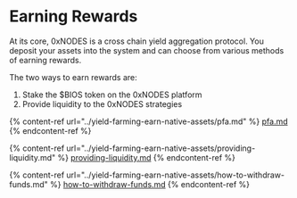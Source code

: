 # Earning Rewards

At its core, 0xNODES is a cross chain yield aggregation protocol. You deposit your assets into the system and can choose from various methods of earning rewards.

The two ways to earn rewards are:&#x20;

1. Stake the $BIOS token on the 0xNODES platform
2. Provide liquidity to the 0xNODES strategies

{% content-ref url="../yield-farming-earn-native-assets/pfa.md" %}
[pfa.md](../yield-farming-earn-native-assets/pfa.md)
{% endcontent-ref %}

{% content-ref url="../yield-farming-earn-native-assets/providing-liquidity.md" %}
[providing-liquidity.md](../yield-farming-earn-native-assets/providing-liquidity.md)
{% endcontent-ref %}

{% content-ref url="../yield-farming-earn-native-assets/how-to-withdraw-funds.md" %}
[how-to-withdraw-funds.md](../yield-farming-earn-native-assets/how-to-withdraw-funds.md)
{% endcontent-ref %}
